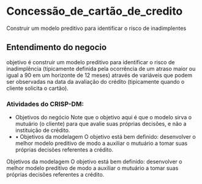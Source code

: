 # Concessão_de_cartão_de_credito
 Construir um modelo preditivo para identificar o risco de inadimplentes
## Entendimento do negocio
objetivo é construir um modelo preditivo para identificar o risco de inadimplência (tipicamente definida pela ocorrência de um atraso maior ou igual a 90 em um horizonte de 12 meses) através de variáveis que podem ser observadas na data da avaliação do crédito (tipicamente quando o cliente solicita o cartão).

### Atividades do CRISP-DM:
- Objetivos do negócio Note que o objetivo aqui é que o modelo sirva o mutuário (o cliente) para que avalie suas próprias decisões, e não a instituição de crédito.
- •	Objetivos da modelagem O objetivo está bem definido: desenvolver o melhor modelo preditivo de modo a auxiliar o mutuário a tomar suas próprias decisões referentes a crédito.

Objetivos da modelagem O objetivo está bem definido: desenvolver o melhor modelo preditivo de modo a auxiliar o mutuário a tomar suas próprias decisões referentes a crédito.
